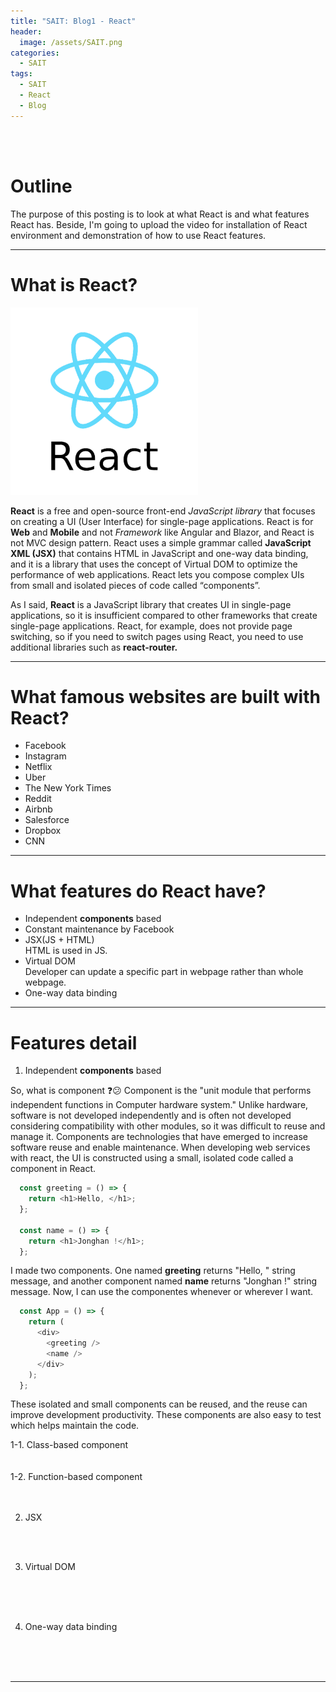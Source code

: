 ```yaml
---
title: "SAIT: Blog1 - React"
header:
  image: /assets/SAIT.png
categories:
  - SAIT
tags:
  - SAIT
  - React
  - Blog
---
```

<br>
<br>

# Outline  

The purpose of this posting is to look at what React is and what features React has. Beside, I'm going to upload the video for installation of React environment and demonstration of how to use React features.  

___
# What is React?

<img src="/assets/REACT_logo.png" alt="reactLogo" width="300"/>

**React** is a free and open-source front-end _JavaScript library_ that focuses on creating a UI (User Interface) for single-page applications. React is for **Web** and **Mobile** and not *Framework* like Angular and Blazor, and React is not MVC design pattern. React uses a simple grammar called **JavaScript XML (JSX)** that contains HTML in JavaScript and one-way data binding, and it is a library that uses the concept of Virtual DOM to optimize the performance of web applications. React lets you compose complex UIs from small and isolated pieces of code called “components”.

As I said, **React** is a JavaScript library that creates UI in single-page applications, so it is insufficient compared to other frameworks that create single-page applications. React, for example, does not provide page switching, so if you need to switch pages using React, you need to use additional libraries such as **react-router.**  

___
# What famous websites are built with React?

- Facebook 
- Instagram
- Netflix
- Uber
- The New York Times
- Reddit
- Airbnb
- Salesforce
- Dropbox
- CNN  

___
# What features do React have?
- Independent **components** based
- Constant maintenance by Facebook
- JSX(JS + HTML)  
  HTML is used in JS.
- Virtual DOM  
  Developer can update a specific part in webpage rather than whole webpage.
- One-way data binding  

___
# Features detail  

1. Independent **components** based  

So, what is component ❓😕 Component is the "unit module that performs independent functions in Computer hardware system." Unlike hardware, software is not developed independently and is often not developed considering compatibility with other modules, so it was difficult to reuse and manage it. Components are technologies that have emerged to increase software reuse and enable maintenance. When developing web services with react, the UI is constructed using a small, isolated code called a component in React.  

```js
  const greeting = () => {
    return <h1>Hello, </h1>;
  };

  const name = () => {
    return <h1>Jonghan !</h1>;
  };
```

I made two components. One named **greeting** returns "Hello, " string message, and another component named **name** returns "Jonghan !" string message. Now, I can use the componentes whenever or wherever I want.  
  
```js
  const App = () => {
    return (
      <div>
        <greeting />
        <name />
      </div>
    );
  };
```

These isolated and small components can be reused, and the reuse can improve development productivity. These components are also easy to test which helps maintain the code.  

1-1. Class-based component  
<br>
<br>
1-2. Function-based component  
<br>
<br>

2. JSX  
<br>
<br>

3. Virtual DOM  
<br>
<br>
<br>

4. One-way data binding  
<br>
<br>
<br>

___
